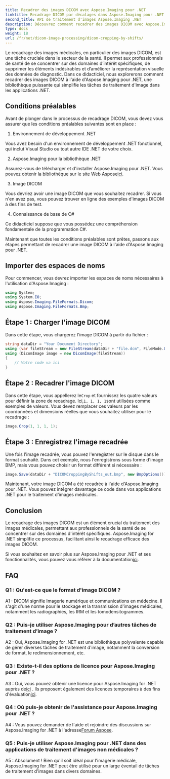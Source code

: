```yaml
---
title: Recadrer des images DICOM avec Aspose.Imaging pour .NET
linktitle: Recadrage DICOM par décalages dans Aspose.Imaging pour .NET
second_title: API de traitement d'images Aspose.Imaging .NET
description: Découvrez comment recadrer des images DICOM avec Aspose.Imaging pour .NET. Améliorez le traitement des images médicales avec ce guide étape par étape.
type: docs
weight: 18
url: /fr/net/dicom-image-processing/dicom-cropping-by-shifts/
---
```

Le recadrage des images médicales, en particulier des images DICOM, est une tâche cruciale dans le secteur de la santé. Il permet aux professionnels de santé de se concentrer sur des domaines d’intérêt spécifiques, de supprimer les éléments indésirables et d’améliorer la représentation visuelle des données de diagnostic. Dans ce didacticiel, nous explorerons comment recadrer des images DICOM à l'aide d'Aspose.Imaging pour .NET, une bibliothèque puissante qui simplifie les tâches de traitement d'image dans les applications .NET.

## Conditions préalables

Avant de plonger dans le processus de recadrage DICOM, vous devez vous assurer que les conditions préalables suivantes sont en place :

1. Environnement de développement .NET

Vous avez besoin d'un environnement de développement .NET fonctionnel, qui inclut Visual Studio ou tout autre IDE .NET de votre choix.

2. Aspose.Imaging pour la bibliothèque .NET

 Assurez-vous de télécharger et d'installer Aspose.Imaging pour .NET. Vous pouvez obtenir la bibliothèque sur le site Web Aspose[ici](https://releases.aspose.com/imaging/net/).

3. Image DICOM

Vous devriez avoir une image DICOM que vous souhaitez recadrer. Si vous n'en avez pas, vous pouvez trouver en ligne des exemples d'images DICOM à des fins de test.

4. Connaissance de base de C#

Ce didacticiel suppose que vous possédez une compréhension fondamentale de la programmation C#.

Maintenant que toutes les conditions préalables sont prêtes, passons aux étapes permettant de recadrer une image DICOM à l'aide d'Aspose.Imaging pour .NET.

## Importer des espaces de noms

Pour commencer, vous devrez importer les espaces de noms nécessaires à l'utilisation d'Aspose.Imaging :

```csharp
using System;
using System.IO;
using Aspose.Imaging.FileFormats.Dicom;
using Aspose.Imaging.FileFormats.Bmp;
```

## Étape 1 : Charger l'image DICOM

Dans cette étape, vous chargerez l'image DICOM à partir du fichier :

```csharp
string dataDir = "Your Document Directory";
using (var fileStream = new FileStream(dataDir + "file.dcm", FileMode.Open, FileAccess.Read))
using (DicomImage image = new DicomImage(fileStream))
{
    // Votre code va ici
}
```

## Étape 2 : Recadrer l'image DICOM

 Dans cette étape, vous appellerez le`Crop` et fournissez les quatre valeurs pour définir la zone de recadrage. Ici,`1, 1, 1, 1`sont utilisées comme exemples de valeurs. Vous devez remplacer ces valeurs par les coordonnées et dimensions réelles que vous souhaitez utiliser pour le recadrage :

```csharp
image.Crop(1, 1, 1, 1);
```

## Étape 3 : Enregistrez l'image recadrée

Une fois l'image recadrée, vous pouvez l'enregistrer sur le disque dans le format souhaité. Dans cet exemple, nous l'enregistrons sous forme d'image BMP, mais vous pouvez choisir un format différent si nécessaire :

```csharp
image.Save(dataDir + "DICOMCroppingByShifts_out.bmp", new BmpOptions());
```

Maintenant, votre image DICOM a été recadrée à l'aide d'Aspose.Imaging pour .NET. Vous pouvez intégrer davantage ce code dans vos applications .NET pour le traitement d’images médicales.

## Conclusion

Le recadrage des images DICOM est un élément crucial du traitement des images médicales, permettant aux professionnels de la santé de se concentrer sur des domaines d'intérêt spécifiques. Aspose.Imaging for .NET simplifie ce processus, facilitant ainsi le recadrage efficace des images DICOM.

 Si vous souhaitez en savoir plus sur Aspose.Imaging pour .NET et ses fonctionnalités, vous pouvez vous référer à la documentation[ici](https://reference.aspose.com/imaging/net/). 

## FAQ

### Q1 : Qu'est-ce que le format d'image DICOM ?

A1 : DICOM signifie Imagerie numérique et communications en médecine. Il s'agit d'une norme pour le stockage et la transmission d'images médicales, notamment les radiographies, les IRM et les tomodensitogrammes.

### Q2 : Puis-je utiliser Aspose.Imaging pour d’autres tâches de traitement d’image ?

A2 : Oui, Aspose.Imaging for .NET est une bibliothèque polyvalente capable de gérer diverses tâches de traitement d'image, notamment la conversion de format, le redimensionnement, etc.

### Q3 : Existe-t-il des options de licence pour Aspose.Imaging pour .NET ?

 A3 : Oui, vous pouvez obtenir une licence pour Aspose.Imaging for .NET auprès de[ici](https://purchase.aspose.com/buy) . Ils proposent également des licences temporaires à des fins d'évaluation[ici](https://purchase.aspose.com/temporary-license/).

### Q4 : Où puis-je obtenir de l'assistance pour Aspose.Imaging pour .NET ?

 A4 : Vous pouvez demander de l'aide et rejoindre des discussions sur Aspose.Imaging for .NET à l'adresse[Forum Aspose](https://forum.aspose.com/).

### Q5 : Puis-je utiliser Aspose.Imaging pour .NET dans des applications de traitement d'images non médicales ?

A5 : Absolument ! Bien qu'il soit idéal pour l'imagerie médicale, Aspose.Imaging for .NET peut être utilisé pour un large éventail de tâches de traitement d'images dans divers domaines.